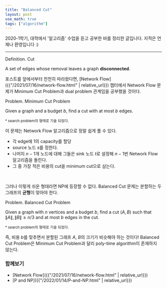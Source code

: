 ```yaml
---
title: "Balanced Cut"
layout: post
use_math: true
tags: ["algorithm"]
---
```




2020-1학기, 대학에서 '알고리즘' 수업을 듣고 공부한 바를 정리한 글입니다. 지적은 언제나 환영입니다 :)

<hr/>

<div class="definition" markdown="1">

<span class="statement-title">Definition.</span> Cut<br>

A set of edges whose removal leaves a graph **disconnected**.

</div>

포스트를 앞에서부터 천천히 따라왔다면, [Network Flow]({{"/2021/07/16/network-flow.html" | relative_url}}) 챕터에서 Network Flow 문제가 Minimum Cut Problem과 dual problem 관계임을 공부했을 것이다.

<div class="statement" markdown="1">

<span class="statement-title">Problem.</span> Minimum Cut Problem<br>

Given a graph and a budget $b$, find a cut with at most $b$ edges.

<small>\* search problem의 형태로 기술 되었다.</small>

</div>

이 문제는 Network Flow 알고리즘으로 정말 쉽게 풀 수 있다. 

- 각 edge에 1의 capacity를 할당
- source 노드 $s$를 정한다.
- 나머지 $n-1$개 노드에 대해 그들은 sink 노드 $t$로 설정해 $n-1$번 Network Flow 알고리즘을 돌린다.
- 그 중 가장 적은 비용의 cut을 minimum cut으로 삼는다.

<br/>

그러나 이렇게 쉬운 형태라면 NP에 등장할 수 없다. Balanced Cut 문제는 분할하는 두 그래프의 **균형**이 맞아야 한다.

<div class="statement" markdown="1">

<span class="statement-title">Problem.</span> Balanced Cut Problem<br>

Given a graph with $n$ vertices and a budget $b$, find a cut $(A, B)$ such that $\left\| A \right\|, \left\| B \right\| \ge n/3$ and at most $b$ edges in the cut.

<small>\* search problem의 형태로 기술 되었다.</small>

</div>

즉, 비용 $b$를 맞추면서 분할된 그래프 $A$, $B$의 크기가 비슷해야 하는 것이다! Balanced Cut Problem은 Minimum Cut Problem과 달리 poly-time algorithm이 존재하지 않는다.

### 함께보기

- [Network Flow]({{"/2021/07/16/network-flow.html" | relative_url}})
- [P and NP]({{"/2022/01/14/P-and-NP.html" | relative_url}})
